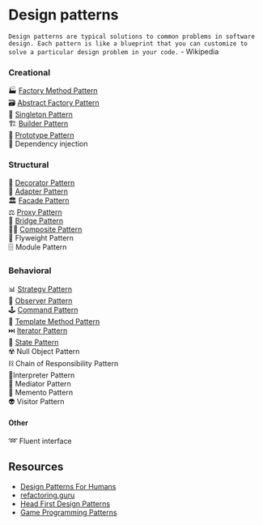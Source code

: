 # Design patterns
`Design patterns are typical solutions to common problems in software design. Each pattern is like a blueprint that you can customize to solve a particular design problem in your code.` - Wikipedia


### Creational
🏭 [Factory Method Pattern](/examples/factory-method)  
🗃️ [Abstract Factory Pattern](/examples/abstract-factory)  
🥇 [Singleton Pattern](/examples/singleton)  
🏗️ [Builder Pattern](/examples/builder)  
🤖 [Prototype Pattern](/examples/prototype)  
💉 Dependency injection  


### Structural
🎍 [Decorator Pattern](/examples/decorator)  
🔌 [Adapter Pattern](/examples/adapter)    
🏛️ [Facade Pattern](/examples/facade)  
⚖️ [Proxy Pattern](/examples/proxy)  
🌉 [Bridge Pattern](/examples/bridge)  
🏳️‍🌈 [Composite Pattern](/examples/composite)  
🦋 Flyweight Pattern  
🗄️ Module Pattern  


### Behavioral
📊 [Strategy Pattern](/examples/strategy)  
🔎 [Observer Pattern](/examples/observer)  
🕹️ [Command Pattern](/examples/command)  
👥 [Template Method Pattern](/examples/template-method)  
⏭️ [Iterator Pattern](/examples/iterator)  
🧠 [State Pattern](/examples/state)  
☢️ Null Object Pattern  
⛓️ Chain of Responsibility Pattern  
💭Interpreter Pattern  
🚦 Mediator Pattern  
📝 Memento Pattern  
👽 Visitor Pattern  

 
#### Other
➿ Fluent interface  


## Resources
- [Design Patterns For Humans](https://github.com/kamranahmedse/design-patterns-for-humans)
- [refactoring.guru](https://refactoring.guru/design-patterns)
- [Head First Design Patterns](https://www.oreilly.com/library/view/head-first-design/0596007124/)
- [Game Programming Patterns](http://gameprogrammingpatterns.com/contents.html)
